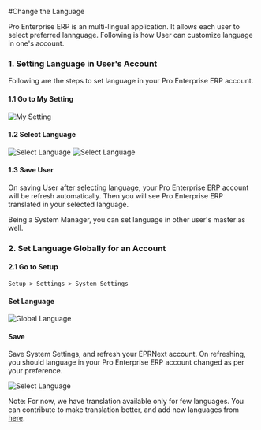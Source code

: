 <!-- add-breadcrumbs -->
#Change the Language

Pro Enterprise ERP is an multi-lingual application. It allows each user to select preferred lannguage. Following is how User can customize language in one's account.

### 1. Setting Language in User's Account

Following are the steps to set language in your Pro Enterprise ERP account.

#### 1.1 Go to My Setting

<img alt="My Setting" class="screenshot" src="/docs/assets/img/articles/change-language-1.png">

#### 1.2 Select Language

<img alt="Select Language" class="screenshot" src="/docs/assets/img/articles/change-language-2.png">

<img alt="Select Language" class="screenshot" src="/docs/assets/img/articles/set-language-1.gif">

#### 1.3 Save User

On saving User after selecting language, your Pro Enterprise ERP account will be refresh automatically. Then you will see Pro Enterprise ERP translated in your selected language.

Being a System Manager, you can set language in other user's master as well.

### 2. Set Language Globally for an Account

#### 2.1 Go to Setup

`Setup > Settings > System Settings`

#### Set Language

<img alt="Global Language" class="screenshot" src="/docs/assets/img/articles/change-language-3.png">

#### Save

Save System Settings, and refresh your EPRNext account. On refreshing, you should language in your Pro Enterprise ERP account changed as per your preference.

<img alt="Select Language" class="screenshot" src="/docs/assets/img/articles/set-language-2.gif">

Note: For now, we have translation available only for few languages. You can contribute to make translation better, and add new languages from [here](https://translate.enterprise.plus.co.zm).
<!-- markdown -->